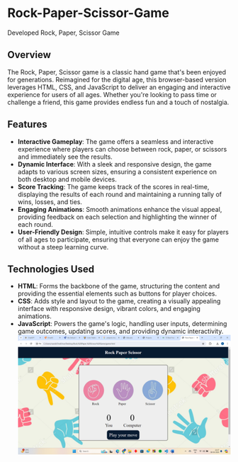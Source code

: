 # Rock-Paper-Scissor-Game
Developed Rock, Paper, Scissor Game 
## Overview
The Rock, Paper, Scissor game is a classic hand game that's been enjoyed for generations. Reimagined for the digital age, this browser-based version leverages HTML, CSS, and JavaScript to deliver an engaging and interactive experience for users of all ages. Whether you're looking to pass time or challenge a friend, this game provides endless fun and a touch of nostalgia.

## Features
- **Interactive Gameplay**: The game offers a seamless and interactive experience where players can choose between rock, paper, or scissors and immediately see the results.
- **Dynamic Interface**: With a sleek and responsive design, the game adapts to various screen sizes, ensuring a consistent experience on both desktop and mobile devices.
- **Score Tracking**: The game keeps track of the scores in real-time, displaying the results of each round and maintaining a running tally of wins, losses, and ties.
- **Engaging Animations**: Smooth animations enhance the visual appeal, providing feedback on each selection and highlighting the winner of each round.
- **User-Friendly Design**: Simple, intuitive controls make it easy for players of all ages to participate, ensuring that everyone can enjoy the game without a steep learning curve.

## Technologies Used
- **HTML**: Forms the backbone of the game, structuring the content and providing the essential elements such as buttons for player choices.
- **CSS**: Adds style and layout to the game, creating a visually appealing interface with responsive design, vibrant colors, and engaging animations.
- **JavaScript**: Powers the game's logic, handling user inputs, determining game outcomes, updating scores, and providing dynamic interactivity.
  ![RPSG Image](Rock%2C%20Paper%2C%20Scissor%20Game/RPSG.png)
